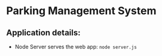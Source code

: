 # Parking Management System

## Application details:

- Node Server serves the web app: `node server.js`
